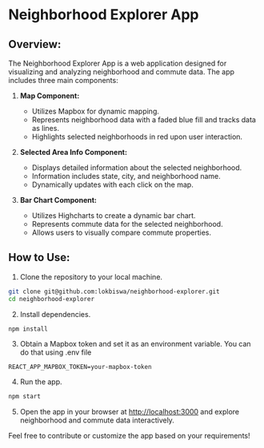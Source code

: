 # Neighborhood Explorer App

## Overview:

The Neighborhood Explorer App is a web application designed for visualizing and analyzing neighborhood and commute data. The app includes three main components:

1. **Map Component:**

   - Utilizes Mapbox for dynamic mapping.
   - Represents neighborhood data with a faded blue fill and tracks data as lines.
   - Highlights selected neighborhoods in red upon user interaction.

2. **Selected Area Info Component:**

   - Displays detailed information about the selected neighborhood.
   - Information includes state, city, and neighborhood name.
   - Dynamically updates with each click on the map.

3. **Bar Chart Component:**
   - Utilizes Highcharts to create a dynamic bar chart.
   - Represents commute data for the selected neighborhood.
   - Allows users to visually compare commute properties.

## How to Use:

1. Clone the repository to your local machine.

```bash
git clone git@github.com:lokbiswa/neighborhood-explorer.git
cd neighborhood-explorer
```

2. Install dependencies.

```bash
npm install
```

3. Obtain a Mapbox token and set it as an environment variable.
   You can do that using .env file

```
REACT_APP_MAPBOX_TOKEN=your-mapbox-token

```

4. Run the app.

```bash
npm start
```

5. Open the app in your browser at [http://localhost:3000](http://localhost:3000) and explore neighborhood and commute data interactively.

Feel free to contribute or customize the app based on your requirements!
